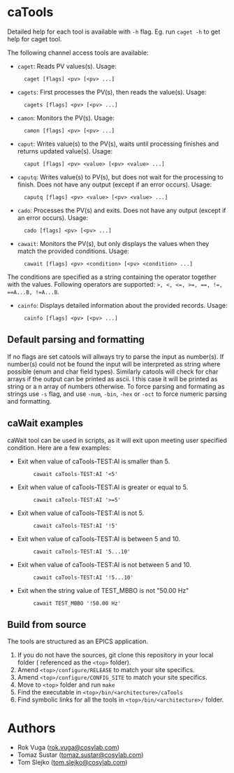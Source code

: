 # caTools
Detailed help for each tool is available with `-h` flag. Eg. run `caget -h` to get help for caget tool.


The following channel access tools are available:

- `caget`: Reads PV values(s). Usage:

        caget [flags] <pv> [<pv> ...]

- `cagets`: First processes the PV(s), then reads the value(s). Usage:

        cagets [flags] <pv> [<pv> ...]
        
- `camon`: Monitors the PV(s). Usage:

        camon [flags] <pv> [<pv> ...]
        
- `caput`: Writes value(s) to the PV(s), waits until processing finishes and returns updated value(s). Usage:

        caput [flags] <pv> <value> [<pv> <value> ...]
        
- `caputq`: Writes value(s) to PV(s), but does not wait for the processing to finish. Does not have any output (except if an error occurs). Usage:

        caputq [flags] <pv> <value> [<pv> <value> ...]
        
- `cado`: Processes the PV(s) and exits. Does not have any output (except if an error occurs). Usage:

        cado [flags] <pv> [<pv> ...]
        
- `cawait`: Monitors the PV(s), but only displays the values when they match the provided conditions. Usage:

        cawait [flags] <pv> <condition> [<pv> <condition> ...]
The conditions are specified as a string containing the operator together with the values.
Following operators are supported:  `>, <, <=, >=, ==, !=, ==A...B, !=A...B`. 

        
- `cainfo`: Displays detailed information about the provided records. Usage:

        cainfo [flags] <pv> [<pv> ...]

## Default parsing and formatting
If no flags are set catools will allways try to parse the input as number(s). If number(s) could not be found the input will be interpreted as string where possible (enum and char field types). Similarly catools will check for char arrays if the output can be printed as ascii. I this case it will be printed as string or a n array of numbers otherwise. To force parsing and formating as strings use `-s` flag, and use `-num`, `-bin`, `-hex` or `-oct` to force numeric parsing and formatting.

## caWait examples
caWait tool can be used in scripts, as it will exit upon meeting user specified condition. Here are a few examples:

- Exit when value of caTools-TEST:AI is smaller than 5.

           cawait caTools-TEST:AI '<5'
       
- Exit when value of caTools-TEST:AI is greater or equal to 5.

           cawait caTools-TEST:AI '>=5'
       
- Exit when value of caTools-TEST:AI is not 5.

           cawait caTools-TEST:AI '!5'
       
- Exit when value of caTools-TEST:AI is between 5 and 10.

           cawait caTools-TEST:AI '5...10'
       
- Exit when value of caTools-TEST:AI is not between 5 and 10.

           cawait caTools-TEST:AI '!5...10'

- Exit when the string value of TEST_MBBO is not "50.00 Hz"
       
           cawait TEST_MBBO '!50.00 Hz'

## Build from source
The tools are structured as an EPICS application.

1. If you do not have the sources, git clone this repository in your local folder ( referenced as the `<top>` folder).
1. Amend `<top>/configure/RELEASE` to match your site specifics.
1. Amend `<top>/configure/CONFIG_SITE` to match your site specifics.
1. Move to `<top>` folder and run `make`
1. Find the executable in `<top>/bin/<architecture>/caTools`
1. Find symbolic links for all the tools in `<top>/bin/<architecture>/` folder.


# Authors

-  Rok Vuga       (rok.vuga@cosylab.com)
-  Tomaz Sustar   (tomaz.sustar@cosylab.com)
-  Tom Slejko     (tom.slejko@cosylab.com)
